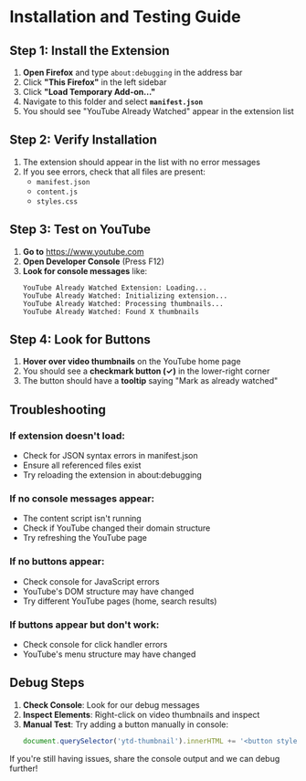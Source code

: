 # Installation and Testing Guide

## Step 1: Install the Extension

1. **Open Firefox** and type `about:debugging` in the address bar
2. Click **"This Firefox"** in the left sidebar
3. Click **"Load Temporary Add-on..."**
4. Navigate to this folder and select **`manifest.json`**
5. You should see "YouTube Already Watched" appear in the extension list

## Step 2: Verify Installation

1. The extension should appear in the list with no error messages
2. If you see errors, check that all files are present:
   - `manifest.json`
   - `content.js`
   - `styles.css`

## Step 3: Test on YouTube

1. **Go to** https://www.youtube.com
2. **Open Developer Console** (Press F12)
3. **Look for console messages** like:
   ```
   YouTube Already Watched Extension: Loading...
   YouTube Already Watched: Initializing extension...
   YouTube Already Watched: Processing thumbnails...
   YouTube Already Watched: Found X thumbnails
   ```

## Step 4: Look for Buttons

1. **Hover over video thumbnails** on the YouTube home page
2. You should see a **checkmark button (✓)** in the lower-right corner
3. The button should have a **tooltip** saying "Mark as already watched"

## Troubleshooting

### If extension doesn't load:
- Check for JSON syntax errors in manifest.json
- Ensure all referenced files exist
- Try reloading the extension in about:debugging

### If no console messages appear:
- The content script isn't running
- Check if YouTube changed their domain structure
- Try refreshing the YouTube page

### If no buttons appear:
- Check console for JavaScript errors
- YouTube's DOM structure may have changed
- Try different YouTube pages (home, search results)

### If buttons appear but don't work:
- Check console for click handler errors
- YouTube's menu structure may have changed

## Debug Steps

1. **Check Console**: Look for our debug messages
2. **Inspect Elements**: Right-click on video thumbnails and inspect
3. **Manual Test**: Try adding a button manually in console:
   ```javascript
   document.querySelector('ytd-thumbnail').innerHTML += '<button style="position:absolute;bottom:8px;right:8px;background:red;color:white;">TEST</button>'
   ```

If you're still having issues, share the console output and we can debug further!
